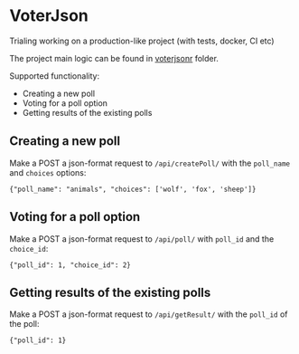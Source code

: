 # VoterJson
Trialing working on a production-like project (with tests, docker, CI etc) 


The project main logic can be found in [voterjsonr](https://github.com/manjash/VoterJson/tree/main/voterjsonr) folder.

Supported functionality:

- Creating a new poll
- Voting for a poll option
- Getting results of the existing polls

## Creating a new poll
Make a POST a json-format request to `/api/createPoll/` with the `poll_name` and `choices` options:

```
{"poll_name": "animals", "choices": ['wolf', 'fox', 'sheep']}
```

## Voting for a poll option

Make a POST a json-format request to `/api/poll/` with `poll_id` and the `choice_id`:

```
{"poll_id": 1, "choice_id": 2}
```

## Getting results of the existing polls

Make a POST a json-format request to `/api/getResult/` with the `poll_id` of the poll:

```
{"poll_id": 1}
```
